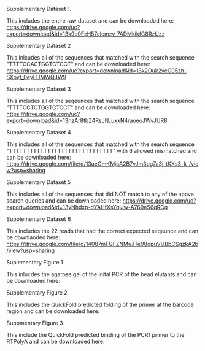 Supplementary Dataset 1.

This includes the entire raw dataset and can be downloaded here:
https://drive.google.com/uc?export=download&id=13k9c0FzH57clcmzv_7ADMkikfG8RzUzz

Supplementary Dataset 2

This inlcudes all of the sequences that matched with the search sequence "TTTTCCACTGGTCTCCT" and can be downloaded here: 
https://drive.google.com/uc?export=download&id=13k2Ouk2veC05zh-SXoyt_0eyEUMWQJW9

Supplementary Dataset 3

This includes all of the seqeunces that matched with the search sequence "TTTTCCTCTGGTCTCCT" and can be downloaded here:
https://drive.google.com/uc?export=download&id=13nzAr8tbZ4RsJN_uxxN4raoeoJWvJUR8

Supplementary Dataset 4

This includes all of the sequences that matched with the search sequence "TTTTTTTTTTTTTTTTTTTTTTTTTTTTTT" with 6 allowed mismatched and can be downloaded here: 
https://drive.google.com/file/d/13ueOmKMjaA2B7vJm3og7a3j_tKXs3_k_/view?usp=sharing

Supplementary Dataset 5

This includes all of the sequences that did NOT match to any of the above search queries and can be downloaded here: 
https://drive.google.com/uc?export=download&id=13yNhdxp-dYAHfXsYqiJw-A769eS6qRCg

Supplementary Dataset 6

This includes the 22 reads that had the correct expected seqeunce and can be downlaoded here: 
https://drive.google.com/file/d/14087mFGFZNMuJTe98opuVUBbCSgzkA2b/view?usp=sharing

Suplementary Figure 1

This inlucdes the agarose gel of the inital PCR of the bead elutants and can be downloaded here:

Supplementary Figure 2

This includes the QuickFold predicted folding of the primer at the barcode region and can be downloaded here: 

Suppmentary Figure 3

This include the QuickFold predicted binding of the PCR1 primer to the RTPolyA and can be downloaded here: 
